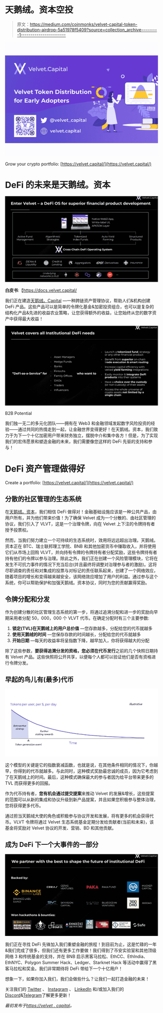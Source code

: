 # 天鹅绒。资本空投

> 原文：<https://medium.com/coinmonks/velvet-capital-token-distribution-airdrop-5a51978f5409?source=collection_archive---------1----------------------->

![](img/37433e2d3a93daa103b280fa85e5bf31.png)

Grow your crypto portfolio: [https://velvet.capital/](https://velvet.capital/)

# DeFi 的未来是天鹅绒。资本

![](img/a163fa6021882d4ad5f2807d40477aed.png)

**白皮书**:【https://docs.velvet.capital/ 

我们正在建造[天鹅绒。Capital](https://velvet.capital/) —一种跨链资产管理协议，帮助人们&机构创建 DeFi 产品。这些产品可以是简单的令牌化基金&加密投资组合，也可以是复杂的结构化产品&先进的收益农业策略，让您获得额外的收益，让您始终从您的数字资产中获得最大收益！

![](img/2e075ecfb3fccf0882fae59c07eb9bc5.png)

B2B Potential

我们独一无二的多元化团队——拥有在 Web3 和金融领域发起数字风险投资的经验——通过共同的热情走到一起，让金融世界变得更好！在天鹅绒。资本，我们致力于为下一个十亿加密用户带来财务独立，摆脱中介和集中各方！但是，为了实现我们的宏伟愿景和塑造金融的未来，我们需要像您这样的 DeFi 先驱的支持和参与！

# DeFi 资产管理做得好

Create a portfolio: [https://velvet.capital/](https://velvet.capital/)

## 分散的社区管理的生态系统

在[天鹅绒。资本](https://velvet.capital/)，我们相信 DeFi 做得对！金融基础设施应该是一种公共产品，由用户所有，并为他们带来价值！为了确保 Velvet 成为一个分散的、由社区管理的协议，我们引入了 VLVT，这是一个治理令牌，向在 Velvet 上下注的令牌持有者授予投票权。

然而，当我们努力建立一个可持续的生态系统时，效用将远远超出治理。天鹅绒。资本正在 BTC、瑞士联邦理工学院、BNB 和其他加密货币中赚取收入，并将使用它们从市场上回购 VLVT，并向持有令牌的令牌持有者分配奖励，这些令牌持有者持有他们的令牌以参与治理。除此之外，我们正在创建一个风险管理模块，它将在发生不可抗力事件的情况下充当后台(并且最终将调整对治理参与者的激励)。这将尽职调查的责任和对集成的投票与对标记的责任联系起来，创建了一个网络效应，随着项目的增长和变得越来越安全，该网络效应增加了用户的利益。通过参与这个系统，你可以帮助保护和加强天鹅绒。资本协议，同时为您的贡献赢得奖励。

## 令牌分配和分发

作为创建分散的社区管理生态系统的第一步，将通过追溯分配和进一步的奖励向早期采用者分配 50，000，000 个 VLVT 代币。在确定分配时有三个主要参数:

1.  **锁定(TVL)在天鹅绒上的用户总价值** —您存款越多，分配给您的代币就越多
2.  **使用天鹅绒的时间** —您保存存款的时间越长，分配给您的代币就越多
3.  **开始日期** —每天的收益率将呈指数下降，越早加入，你将获得越大的分配

除了这些参数，**要获得追溯分发的资格，您必须在代币发行**之前的几个快照日期持有 Velvet 产品。这些快照将公开共享，以便每个人都可以验证他们是否有资格进行令牌分发。

## 早起的鸟儿有(最多)代币

![](img/5c95238d480e8128a633d9f39c546202.png)

这个模型的关键是它的指数衰减函数，也就是说，在其他条件相同的情况下，你越早，你得到的代币就越多。与此同时，这种模式奖励最忠诚的成员，因为它考虑到了在天鹅绒上的时间。最后，这种模式确保最大的参与者因为给平台带来更多的 TVL 而获得更多的回报。

作为代币持有者，**您有机会通过提交提案**来推动 Velvet 的发展&增长，这些提案的范围可以从新的集成和协议升级到新产品提案，并且如果您积极参与整体治理，您将获得更多代币。

通过担当天鹅绒大使的角色或积极参与协议开发和发展，将有更多的机会获得代币。VLVT 令牌将通过 Velvet 生态系统基金定期分发给贡献者(当前和未来)，该基金将奖励对 Velvet 协议的开发、营销、BD 和其他贡献。

## 成为 DeFi 下一个大事件的一部分

![](img/7099a19e1ed6fcf1a9c94628ce2c3edc.png)

我们正在寻找 DeFi 先锋加入我们重塑金融的旅程！到目前为止，这是忙碌的一年&我们完成了很多，但我们还有更多工作要做！我们得到了币安实验室和其他顶级网络 3 和传统基金的支持，并在 BNB 启示黑客马拉松、EthCC、EthIndia、EthNYC、Polygon Summer Hack、Ledger、Starknet Hack 等活动中赢得了黑客马拉松和奖金。我们非常期待将 DeFi 带给下一个十亿用户！

想象一下，如果你加入我们，我们会做些什么？让我们一起打造金融的未来！

关注我们的 [Twitter](https://twitter.com/Velvet_Capital) 、 [Instagram](http://instagram.com/velvet.capital) 、 [LinkedIn](https://www.linkedin.com/company/31423126/admin/) 和/或加入我们的[Discord](https://discord.gg/heXYgFZuGw)&[Telegram](https://t.me/velvetcapital)了解更多更新！

*最初发布于*[*https://velvet . capital*](https://velvet.capital/tpost/y2bkhbdve1-velvetcapital-token-distribution-for-ear)*。*